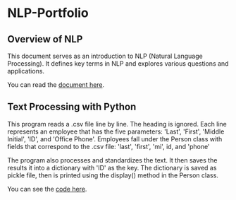 # NLP-Portfolio

## Overview of NLP

This document serves as an introduction to NLP (Natural Language Processing). It defines key terms in NLP and explores various questions and applications.

You can read the [document here](https://github.com/meintgl/NLP-Portfolio/blob/main/Meinhard%20Benedict%20Capucao%20-%20NLP.pdf).

## Text Processing with Python

This program reads a .csv file line by line. The heading is ignored. Each line represents an employee that has the five
parameters:
    'Last', 'First', 'Middle Initial', 'ID', and 'Office Phone'.
Employees fall under the Person class with fields that correspond to the .csv file:
    'last', 'first', 'mi', id, and 'phone'

The program also processes and standardizes the text. It then saves the results it into a dictionary with 'ID' as the key.
The dictionary is saved as pickle file, then is printed using the display() method in the Person class.

You can see the [code here](https://github.com/meintgl/NLP-Portfolio/blob/main/Homework1_mdc190005/Homework_mdc190005.py).
